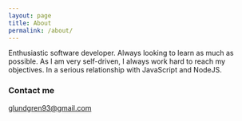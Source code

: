 ```yaml
---
layout: page
title: About
permalink: /about/
---
```


Enthusiastic software developer. Always looking to learn as much as possible. As I am very self-driven, I always work hard to reach my objectives. In a serious relationship with JavaScript and NodeJS.

### Contact me

[glundgren93@gmail.com](mailto:glundgren93@gmail.com)
